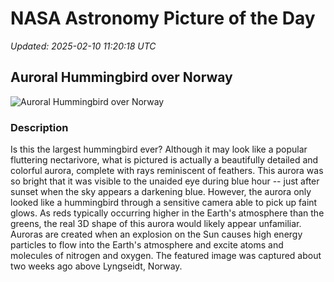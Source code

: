 # NASA Astronomy Picture of the Day

_Updated: 2025-02-10 11:20:18 UTC_

## Auroral Hummingbird over Norway

![Auroral Hummingbird over Norway](https://apod.nasa.gov/apod/image/2502/BirdAurora_Coulon_960.jpg)

### Description

Is this the largest hummingbird ever?  Although it may look like a popular fluttering nectarivore, what is pictured is actually a beautifully detailed and colorful aurora, complete with rays reminiscent of feathers. This aurora was so bright that it was visible to the unaided eye during blue hour -- just after sunset when the sky appears a darkening blue.  However, the aurora only looked like a hummingbird through a sensitive camera able to pick up faint glows. As reds typically occurring higher in the Earth's atmosphere than the greens, the real 3D shape of this aurora would likely appear unfamiliar.  Auroras are created when an explosion on the Sun causes high energy particles to flow into the Earth's atmosphere and excite atoms and molecules of nitrogen and oxygen.  The featured image was captured about two weeks ago above Lyngseidt, Norway.
